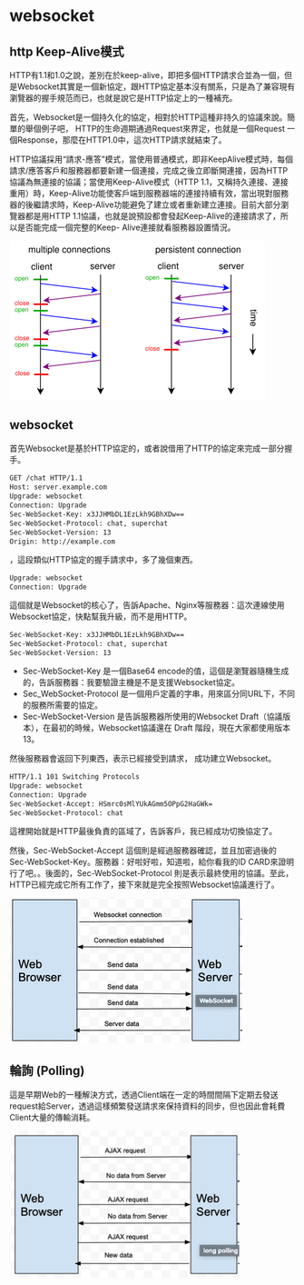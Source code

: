 # websocket

## http Keep-Alive模式

HTTP有1.1和1.0之說，差別在於keep-alive，即把多個HTTP請求合並為一個，但是Websocket其實是一個新協定，跟HTTP協定基本沒有關系，只是為了兼容現有瀏覽器的握手規范而已，也就是說它是HTTP協定上的一種補充。

首先，Websocket是一個持久化的協定，相對於HTTP這種非持久的協議來說。簡單的舉個例子吧， HTTP的生命週期通過Request來界定，也就是一個Request 一個Response，那麼在HTTP1.0中，這次HTTP請求就結束了。

HTTP協議採用“請求-應答”模式，當使用普通模式，即非KeepAlive模式時，每個請求/應答客戶和服務器都要新建一個連接，完成之後立即斷開連接，因為HTTP協議為無連接的協議；當使用Keep-Alive模式（HTTP 1.1，又稱持久連接、連接重用）時，Keep-Alive功能使客戶端到服務器端的連接持續有效，當出現對服務器的後繼請求時，Keep-Alive功能避免了建立或者重新建立連接。目前大部分瀏覽器都是用HTTP 1.1協議，也就是說預設都會發起Keep-Alive的連接請求了，所以是否能完成一個完整的Keep- Alive連接就看服務器設置情況。

![http1.0&#x8207;keep-alive](../.gitbook/assets/http_persistent_connection-min.png)

## websocket

首先Websocket是基於HTTP協定的，或者說借用了HTTP的協定來完成一部分握手。

```http
GET /chat HTTP/1.1
Host: server.example.com
Upgrade: websocket
Connection: Upgrade
Sec-WebSocket-Key: x3JJHMbDL1EzLkh9GBhXDw==
Sec-WebSocket-Protocol: chat, superchat
Sec-WebSocket-Version: 13
Origin: http://example.com
```

，這段類似HTTP協定的握手請求中，多了幾個東西。

```http
Upgrade: websocket
Connection: Upgrade
```

這個就是Websocket的核心了，告訴Apache、Nginx等服務器：這次連線使用Websocket協定，快點幫我升級，而不是用HTTP。

```http
Sec-WebSocket-Key: x3JJHMbDL1EzLkh9GBhXDw==
Sec-WebSocket-Protocol: chat, superchat
Sec-WebSocket-Version: 13
```

* Sec-WebSocket-Key 是一個Base64 encode的值，這個是瀏覽器隨機生成的，告訴服務器：我要驗證主機是不是支援Websocket協定。
* Sec\_WebSocket-Protocol 是一個用戶定義的字串，用來區分同URL下，不同的服務所需要的協定。
* Sec-WebSocket-Version 是告訴服務器所使用的Websocket Draft（協議版本），在最初的時候，Websocket協議還在 Draft 階段，現在大家都使用版本13。

然後服務器會返回下列東西，表示已經接受到請求， 成功建立Websocket。

```http
HTTP/1.1 101 Switching Protocols
Upgrade: websocket
Connection: Upgrade
Sec-WebSocket-Accept: HSmrc0sMlYUkAGmm5OPpG2HaGWk=
Sec-WebSocket-Protocol: chat
```

這裡開始就是HTTP最後負責的區域了，告訴客戶，我已經成功切換協定了。

然後，Sec-WebSocket-Accept 這個則是經過服務器確認，並且加密過後的 Sec-WebSocket-Key。服務器：好啦好啦，知道啦，給你看我的ID CARD來證明行了吧。。後面的，Sec-WebSocket-Protocol 則是表示最終使用的協議。至此，HTTP已經完成它所有工作了，接下來就是完全按照Websocket協議進行了。

![websocket&#x6280;&#x8853;](../.gitbook/assets/web_websocket-min.png)

## 輪詢 \(Polling\)

這是早期Web的一種解決方式，透過Client端在一定的時間間隔下定期去發送request給Server，透過這樣頻繁發送請求來保持資料的同步，但也因此會耗費Client大量的傳輸消耗。

![polling&#x6280;&#x8853;](../.gitbook/assets/web_polling-min.png)



